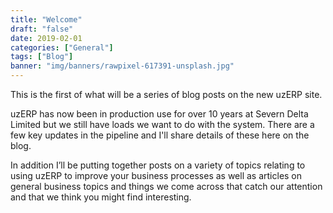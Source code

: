 ```yaml
---
title: "Welcome"
draft: "false"
date: 2019-02-01
categories: ["General"]
tags: ["Blog"]
banner: "img/banners/rawpixel-617391-unsplash.jpg"
---
```

This is the first of what will be a series of blog posts on the new uzERP site.

uzERP has now been in production use for over 10 years at Severn Delta Limited but we still have loads we want to do with the system. There are a few key updates in the pipeline and I'll share details of these here on the blog.
<!--more-->

In addition I’ll be putting together posts on a variety of topics relating to using uzERP to improve your business processes as well as articles on general business topics and things we come across that catch our attention and that we think you might find interesting.